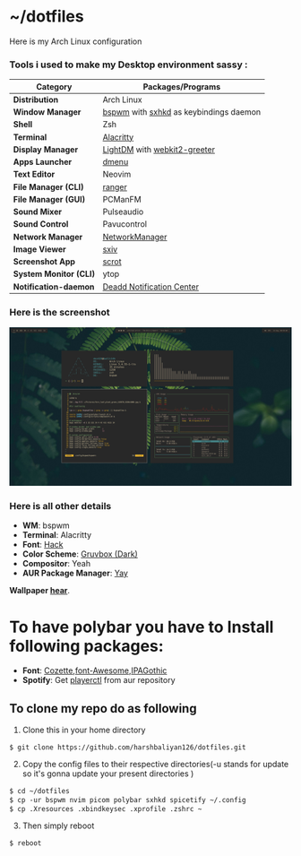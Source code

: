 # ~/dotfiles

Here is my Arch Linux configuration

### Tools i used to make my Desktop environment sassy :

| Category                 | Packages/Programs                                                                                                      |
| ------------------------ | ---------------------------------------------------------------------------------------------------------------------- |
| **Distribution**         | Arch Linux                                                                                                             |
| **Window Manager**       | [bspwm](https://github.com/baskerville/bspwm) with [sxhkd](https://github.com/baskerville/sxhkd) as keybindings daemon |
| **Shell**                | Zsh                                                                                                                 |
| **Terminal**             | [Alacritty](https://github.com/alacritty/alacritty)                                                              |
| **Display Manager**      | [LightDM](https://github.com/canonical/lightdm) with [webkit2-greeter](https://github.com/antergos/web-greeter)        |
| **Apps Launcher**        | [dmenu](https://tools.suckless.org/dmenu/)                                                                             |
| **Text Editor**         | Neovim                                                                                                                 |
| **File Manager (CLI)**   | [ranger](http://ranger.github.io/)                                                                                     |
| **File Manager (GUI)**   | PCManFM                                                                                                                |
| **Sound Mixer**         | Pulseaudio                                                                                                             |
| **Sound Control**        | Pavucontrol                                                                                                            |
| **Network Manager**      | [NetworkManager](https://wiki.gnome.org/Projects/NetworkManager/)                                                      |
| **Image Viewer**         | [sxiv](https://wiki.archlinux.org/index.php/Sxiv)                                                                                    |
| **Screenshot App**       | [scrot](https://github.com/resurrecting-open-source-projects/scrot)                                                    |
| **System Monitor (CLI)** | ytop                                                                                                                   |
| **Notification-daemon**  | [Deadd Notification Center](https://aur.archlinux.org/packages/deadd-notification-center/)                             |

### Here is the screenshot

![Screenshot of my Arch Linux environment](LeafRice.png)

### Here is all other details

-   **WM**: bspwm
-   **Terminal**: Alacritty
-   **Font**: [Hack](https://sourcefoundry.org/hack/)
-   **Color Scheme**: [Gruvbox (Dark)](https://github.com/morhetz/gruvbox)
-   **Compositor**: Yeah
-   **AUR Package Manager**: [Yay](https://github.com/Jguer/yay)

**Wallpaper [hear](fern_leaf_plant_green_119970_1920x1080.jpg)**.

# To have polybar you have to Install following packages:
-   **Font**: [Cozette](https://aur.archlinux.org/packages/cozette-otb),[font-Awesome](https://www.archlinux.org/packages/community/any/ttf-font-awesome/),[IPAGothic](https://www.archlinux.org/packages/?name=otf-ipafont)
-   **Spotify**: Get [playerctl](https://aur.archlinux.org/packages/playerctl-git/) from aur repository
## To clone my repo do as following

1. Clone this in your home directory

```console
$ git clone https://github.com/harshbaliyan126/dotfiles.git
```

2. Copy the config files to their respective directories(-u stands for update so it's gonna update your present directories )

```console
$ cd ~/dotfiles
$ cp -ur bspwm nvim picom polybar sxhkd spicetify ~/.config
$ cp .Xresources .xbindkeysec .xprofile .zshrc ~
```
3. Then simply reboot

```console
$ reboot
```
